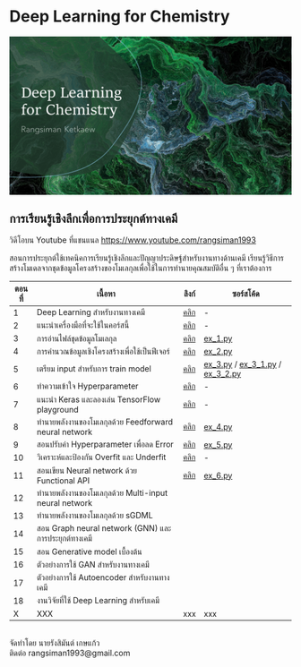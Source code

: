 # Deep Learning for Chemistry

<p align="center">
   <img alt="dl4chem-rangsiman" src="img/dl4chem-rangsiman.png" align=middle width="800pt" hight="100pt" /> 
<p/>

## การเรียนรู้เชิงลึกเพื่อการประยุกต์ทางเคมี

วิดีโอบน Youtube ที่แชนแนล https://www.youtube.com/rangsiman1993

สอนการประยุกต์ใช้เทคนิคการเรียนรู้เชิงลึกและปัญญาประดิษฐ์สำหรับงานทางด้านเคมี เรียนรู้วิธีการสร้างโมเดลจากชุดข้อมูลโครงสร้างของโมเลกุลเพื่อใช้ในการทำนายคุณสมบัติอื่น ๆ ที่เราต้องการ

| ตอนที่ | เนื้อหา| ลิงก์ | ซอร์สโค้ด |
|-----|-----|-----|-----|
|   1 | Deep Learning สำหรับงานทางเคมี | [คลิก](https://www.youtube.com/watch?v=NEc6by5Dnog) | - |
|   2 | แนะนำเครื่องมือที่จะใช้ในคอร์สนี้ | [คลิก](https://www.youtube.com/watch?v=uaKwpyYh7eQ) | - |
|   3 | การอ่านไฟล์ชุดข้อมูลโมเลกุล | [คลิก](https://www.youtube.com/watch?v=fgHydoP2ZCE) | [ex_1.py](src/ex_1.py) | 
|   4 | การคำนวณข้อมูลเชิงโครงสร้างเพื่อใช้เป็นฟีเจอร์ | [คลิก](https://www.youtube.com/watch?v=oBSQ5cylIHg) | [ex_2.py](src/ex_2.py) | 
|   5 | เตรียม input สำหรับการ train model | [คลิก](https://www.youtube.com/watch?v=OaeNhrb8FQ4) | [ex_3.py](src/ex_3.py) / [ex_3_1.py](src/ex_3_1.py) / [ex_3_2.py](src/ex_3_2.py) |
|   6 | ทำความเข้าใจ Hyperparameter | [คลิก](https://www.youtube.com/watch?v=ROpKBD9HIFY) | - |
|   7 | แนะนำ Keras และลองเล่น TensorFlow playground | [คลิก](https://www.youtube.com/watch?v=z2-QnnfhtYI) | - |
|   8 | ทำนายพลังงานของโมเลกุลด้วย Feedforward neural network | [คลิก](https://www.youtube.com/watch?v=Avk9f6mUMuQ) | [ex_4.py](src/ex_4.py) |
|   9 | สอนปรับค่า Hyperparameter เพื่อลด Error | [คลิก](https://www.youtube.com/watch?v=yDDUtNngWVg) | [ex_5.py](src/ex_5.py) |
|  10 | วิเคราะห์และป้องกัน Overfit และ Underfit | [คลิก](https://www.youtube.com/watch?v=zCAng_evxvk) | - |
|  11 | สอนเขียน Neural network ด้วย Functional API | [คลิก](https://www.youtube.com/watch?v=oAE3qMINqVs) | [ex_6.py](src/ex_6.py) |
|  12 | ทำนายพลังงานของโมเลกุลด้วย Multi-input neural network | | |
|  13 | ทำนายพลังงานของโมเลกุลด้วย sGDML | | |
|  14 | สอน Graph neural network (GNN) และการประยุกต์ทางเคมี | | |
|  15 | สอน Generative model เบื้องต้น | | |
|  16 | ตัวอย่างการใช้ GAN สำหรับงานทางเคมี | | |
|  17 | ตัวอย่างการใช้ Autoencoder สำหรับงานทางเคมี | | |
|  18 | งานวิจัยที่ใช้ Deep Learning สำหรับเคมี | | |
|   X | XXX | xxx | xxx |

<br/>
จัดทำโดย นายรังสิมันต์ เกษแก้ว <br/>
ติดต่อ rangsiman1993@gmail.com
